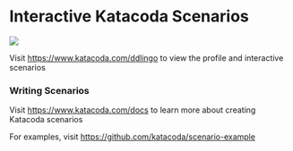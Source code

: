 # Interactive Katacoda Scenarios

[![](http://shields.katacoda.com/katacoda/ddlingo/count.svg)](https://www.katacoda.com/ddlingo "Get your profile on Katacoda.com")

Visit https://www.katacoda.com/ddlingo to view the profile and interactive scenarios

### Writing Scenarios
Visit https://www.katacoda.com/docs to learn more about creating Katacoda scenarios

For examples, visit https://github.com/katacoda/scenario-example
